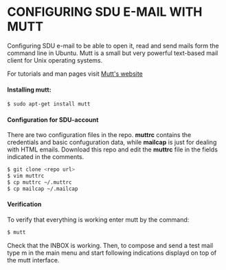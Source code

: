 # CONFIGURING SDU E-MAIL WITH MUTT

Configuring SDU e-mail to be able to open it, read and send mails form the command line in Ubuntu. Mutt is a small but very powerful text-based mail client for Unix operating systems.

For tutorials and man pages visit [Mutt's website](http://www.mutt.org/)

#### Installing mutt:

```sh
$ sudo apt-get install mutt
```

#### Configuration for SDU-account

There are two configuration files in the repo. __muttrc__ contains the credentials and basic confuguration data, while __mailcap__ is just for dealing with HTML emails. Download this repo and edit the __muttrc__ file in the fields indicated in the comments.

```sh
$ git clone <repo url>
$ vim muttrc
$ cp muttrc ~/.muttrc
$ cp mailcap ~/.mailcap
```

#### Verification

To verify that everything is working enter mutt by the command:

```sh
$ mutt
```

Check that the INBOX is working. Then, to compose and send a test mail type m in the main menu and start following indications displayd on top of the mutt interface.
